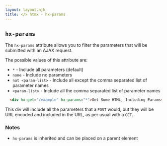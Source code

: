 ```yaml
---
layout: layout.njk
title: </> htmx - hx-params
---
```


## `hx-params`

The `hx-params` attribute allows you to filter the parameters that will be submitted with an AJAX request.  

The possible values of this attribute are:

* `*` - Include all parameters (default)
* `none` - Include no parameters
* `not <param-list>` - Include all except the comma separated list of parameter names
* `<param-list>` - Include all the comma separated list of parameter names

```html
  <div hx-get="/example" hx-params="*">Get Some HTML, Including Params</div>
```

This div will include all the parameters that a `POST` would, but they will be URL encoded
and included in the URL, as per usual with a `GET`.

### Notes

* `hx-params` is inherited and can be placed on a parent element
